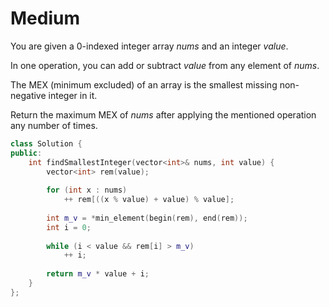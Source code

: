# Medium

You are given a 0-indexed integer array $nums$ and an integer $value$.

In one operation, you can add or subtract $value$ from any element of $nums$.

The MEX (minimum excluded) of an array is the smallest missing non-negative integer in it.

Return the maximum MEX of $nums$ after applying the mentioned operation any number of times.

```cpp
class Solution {
public:
    int findSmallestInteger(vector<int>& nums, int value) {
        vector<int> rem(value);
        
        for (int x : nums)
            ++ rem[((x % value) + value) % value];
        
        int m_v = *min_element(begin(rem), end(rem));
        int i = 0;
        
        while (i < value && rem[i] > m_v)
            ++ i;
        
        return m_v * value + i;
    }
};
```
